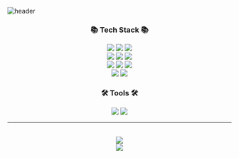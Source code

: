 ![header](https://capsule-render.vercel.app/api?type=waving&color=auto&height=300&section=header&text=Jemin%20Github!&fontSize=90&animation=twinkling&fontAlignY=38&descAlignY=51&descAlign=62)

<div align="center">
<h3>📚 Tech Stack 📚</h3>
<img src="https://img.shields.io/badge/React-61DAFB?style=flat&logo=React&logoColor=white"/>
<img src="https://img.shields.io/badge/React Query-FF4154?style=flat&logo=React Query&logoColor=white"/>
<img src="https://img.shields.io/badge/TypeScript-3178C6?style=flat&logo=TypeScript&logoColor=white"/>
<br>
<img src="https://img.shields.io/badge/JavaScript-F7DF1E?style=flat&logo=Javascript&logoColor=white"/>
<img src="https://img.shields.io/badge/HTML5-E34F26?style=flat&logo=HTML5&logoColor=white"/>
<img src="https://img.shields.io/badge/CSS3-1572B6?style=flat&logo=CSS3&logoColor=white"/>
<br>
<img src="https://img.shields.io/badge/JQuery-0769AD?style=flat&logo=JQuery&logoColor=white"/>
<img src="https://img.shields.io/badge/Python-3776AB?style=flat&logo=Python&logoColor=white"/>
<img src="https://img.shields.io/badge/Tailwind CSS-06B6D4?style=flat&logo=Tailwind CSS&logoColor=white"/>
<br>
<img src="https://img.shields.io/badge/Vite-646CFF?style=flat&logo=Vite&logoColor=white"/>
<img src="https://img.shields.io/badge/Amazon AWS-232F3E?style=flat&logo=Amazon AWS&logoColor=white"/>
<h3>🛠 Tools 🛠</h3>
<img src="https://img.shields.io/badge/Visual Studio Code-007ACC?style=flat&logo=Visual Studio Code&logoColor=white"/>
<img src="https://img.shields.io/badge/GitHub-181717?style=flat&logo=GitHub&logoColor=white"/>
<hr>
<br>
<img src="https://github-readme-stats.vercel.app/api/top-langs/?username=KKamjangE&layout=compact"><br>
<img src="https://github-readme-stats.vercel.app/api?username=KKamjangE&show_icons=true">
</div>
